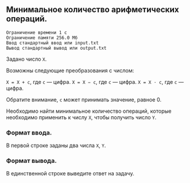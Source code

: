 ## Минимальное количество арифметических операций.

```
Ограничение времени 1 с
Ограничение памяти 256.0 Мб
Ввод стандартный ввод или input.txt
Вывод стандартный вывод или output.txt
```

Задано число ``X``.

Возможны следующие преобразования с числом:

``X = X + c``, где ``c`` — цифра.
``X = X − c``, где ``c`` — цифра.
``X = X ⋅ c``, где ``c`` — цифра.

Обратите внимание, ``c`` может принимать значение, равное 0.

Необходимо найти минимальное количество операций, которые необходимо применить к числу ``X``, чтобы получить число ``Y``.

### Формат ввода.
В первой строке заданы два числа `X`, `Y`.

### Формат вывода.
В единственной строке выведите ответ на задачу.